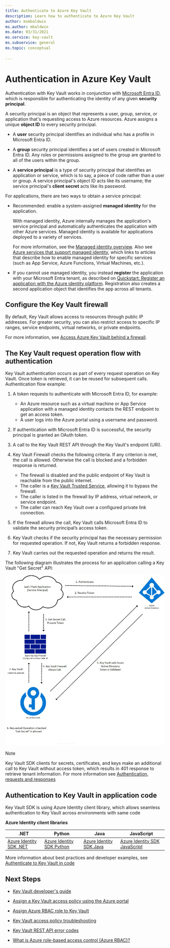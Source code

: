 ```yaml
---
title: Authenticate to Azure Key Vault
description: Learn how to authenticate to Azure Key Vault
author: msmbaldwin
ms.author: mbaldwin
ms.date: 03/31/2021
ms.service: key-vault
ms.subservice: general
ms.topic: conceptual

---
```

# Authentication in Azure Key Vault

Authentication with Key Vault works in conjunction with [Microsoft Entra ID](../../active-directory/fundamentals/active-directory-whatis.md), which is responsible for authenticating the identity of any given **security principal**.

A security principal is an object that represents a user, group, service, or application that's requesting access to Azure resources. Azure assigns a unique **object ID** to every security principal.

* A **user** security principal identifies an individual who has a profile in Microsoft Entra ID.

* A **group** security principal identifies a set of users created in Microsoft Entra ID. Any roles or permissions assigned to the group are granted to all of the users within the group.

* A **service principal** is a type of security principal that identifies an application or service, which is to say, a piece of code rather than a user or group. A service principal's object ID acts like its username; the service principal's **client secret** acts like its password.

For applications, there are two ways to obtain a service principal:

* Recommended: enable a system-assigned **managed identity** for the application.

    With managed identity, Azure internally manages the application's service principal and automatically authenticates the application with other Azure services. Managed identity is available for applications deployed to a variety of services.

    For more information, see the [Managed identity overview](../../active-directory/managed-identities-azure-resources/overview.md). Also see [Azure services that support managed identity](../../active-directory/managed-identities-azure-resources/services-support-managed-identities.md), which links to articles that describe how to enable managed identity for specific services (such as App Service, Azure Functions, Virtual Machines, etc.).

* If you cannot use managed identity, you instead **register** the application with your Microsoft Entra tenant, as described on [Quickstart: Register an application with the Azure identity platform](../../active-directory/develop/quickstart-register-app.md). Registration also creates a second application object that identifies the app across all tenants.

## Configure the Key Vault firewall

By default, Key Vault allows access to resources through public IP addresses. For greater security, you can also restrict access to specific IP ranges, service endpoints, virtual networks, or private endpoints.

For more information, see [Access Azure Key Vault behind a firewall](./access-behind-firewall.md).

## The Key Vault request operation flow with authentication

Key Vault authentication occurs as part of every request operation on Key Vault. Once token is retrieved, it can be reused for subsequent calls. Authentication flow example:

1. A token requests to authenticate with Microsoft Entra ID, for example:
    * An Azure resource such as a virtual machine or App Service application with a managed identity contacts the REST endpoint to get an access token.
    * A user logs into the Azure portal using a username and password.

1. If authentication with Microsoft Entra ID is successful, the security principal is granted an OAuth token.

1. A call to the Key Vault REST API through the Key Vault's endpoint (URI).

1. Key Vault Firewall checks the following criteria. If any criterion is met, the call is allowed. Otherwise the call is blocked and a forbidden response is returned.

    * The firewall is disabled and the public endpoint of Key Vault is reachable from the public internet.
    * The caller is a [Key Vault Trusted Service](./overview-vnet-service-endpoints.md#trusted-services), allowing it to bypass the firewall.
    * The caller is listed in the firewall by IP address, virtual network, or service endpoint.
    * The caller can reach Key Vault over a configured private link connection.    

1. If the firewall allows the call, Key Vault calls Microsoft Entra ID to validate the security principal’s access token.

1. Key Vault checks if the security principal has the necessary permission for requested operation. If not, Key Vault returns a forbidden response.

1. Key Vault carries out the requested operation and returns the result.

The following diagram illustrates the process for an application calling a Key Vault "Get Secret" API:

![The Azure Key Vault authentication flow](../media/authentication/authentication-flow.png)

> [!NOTE]
> Key Vault SDK clients for secrets, certificates, and keys make an additional call to Key Vault without access token,  which results in 401 response to retrieve tenant information. For more information see [Authentication, requests and responses](authentication-requests-and-responses.md)

## Authentication to Key Vault in application code

Key Vault SDK is using Azure Identity client library, which allows seamless authentication to Key Vault across environments with same code

**Azure Identity client libraries**

| .NET | Python | Java | JavaScript |
|--|--|--|--|
|[Azure Identity SDK .NET](/dotnet/api/overview/azure/identity-readme)|[Azure Identity SDK Python](/python/api/overview/azure/identity-readme)|[Azure Identity SDK Java](/java/api/overview/azure/identity-readme)|[Azure Identity SDK JavaScript](/javascript/api/overview/azure/identity-readme)|   

More information about best practices and developer examples, see [Authenticate to Key Vault in code](developers-guide.md#authenticate-to-key-vault-in-code)

## Next Steps

- [Key Vault developer's guide](developers-guide.md)
- [Assign a Key Vault access policy using the Azure portal](assign-access-policy-portal.md)
- [Assign Azure RBAC role to Key Vault](rbac-guide.md)
- [Key Vault access policy troubleshooting](troubleshooting-access-issues.md)
- [Key Vault REST API error codes](rest-error-codes.md)

- [What is Azure role-based access control (Azure RBAC)?](../../role-based-access-control/overview.md)
